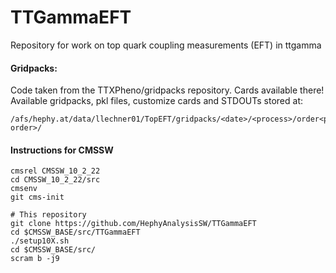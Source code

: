 # TTGammaEFT
Repository for work on top quark coupling measurements (EFT) in ttgamma

#### Gridpacks:  
  
Code taken from the TTXPheno/gridpacks repository. Cards available there!  
Available gridpacks, pkl files, customize cards and STDOUTs stored at:  
```  
/afs/hephy.at/data/llechner01/TopEFT/gridpacks/<date>/<process>/order<poly order>/  
```  

#### Instructions for CMSSW

```
cmsrel CMSSW_10_2_22
cd CMSSW_10_2_22/src
cmsenv
git cms-init

# This repository
git clone https://github.com/HephyAnalysisSW/TTGammaEFT
cd $CMSSW_BASE/src/TTGammaEFT
./setup10X.sh
cd $CMSSW_BASE/src/
scram b -j9
```
